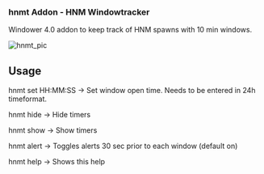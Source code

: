 ### hnmt Addon - HNM Windowtracker
Windower 4.0 addon to keep track of HNM spawns with 10 min windows.

![hnmt_pic](https://github.com/Tuple1337/hnmt/assets/145002308/029ff266-31b9-43b9-aedb-6c349dc4ddf5)

## Usage

hnmt set HH:MM:SS   ->   Set window open time. Needs to be entered in 24h timeformat.

hnmt hide   		->   Hide timers

hnmt show   		->   Show timers

hnmt alert   		->   Toggles alerts 30 sec prior to each window (default on)

hnmt help			-> 	 Shows this help
